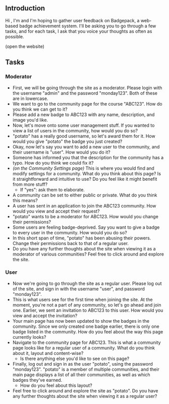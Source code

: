## Introduction

Hi <user>, I'm <name> and I'm hoping to gather user feedback on Badgepack, a web-based badge achievement system. I'll be asking you to go through a few tasks, and for each task, I ask that you voice your thoughts as often as possible.

(open the website)

## Tasks

### Moderator

* First, we will be going through the site as a moderator. Please login with the username "admin" and the password "monday123". Both of these are in lowercase.
* We want to go to the community page for the course "ABC123". How do you think we can get to it?
* Please add a new badge to ABC123 with any name, description, and image you'd like.
* Now, let's move onto some user management stuff. If you wanted to view a list of users in the community, how would you do so?
* "potato" has a really good username, so let's award them for it. How would you give "potato" the badge you just created?
* Okay, now let's say you want to add a new user to the community, and their username is "user". How would you do it?
* Someone has informed you that the description for the community has a typo. How do you think we could fix it?
* _(on the Community Settings page)_ This is where you would find and modify settings for a community. What do you think about this page? Is it straightforward and intuitive to use? Do you feel like it might benefit from more stuff?
    * If "yes": ask them to elaborate.
* A community can be set to either public or private. What do you think this means?
* A user has sent in an application to join the ABC123 community. How would you view and accept their request?
* "potato" wants to be a moderator for ABC123. How would you change their permissions?
* Some users are feeling badge-deprived. Say you want to give a badge to every user in the community. How would you do so?
* In this short span of time, "potato" has been abusing their powers. Change their permissions back to that of a regular user.
* Do you have any further thoughts about the site when viewing it as a moderator of various communities? Feel free to click around and explore the site.


### User

* Now we're going to go through the site as a regular user. Please log out of the site, and sign in with the username "user", and password "monday123".
* This is what users see for the first time when joining the site. At the moment, you're not a part of any community, so let's go ahead and join one. Earlier, we sent an invitation to ABC123 to this user. How would you view and accept the invitation?
* Your main page has now been updated to show the badges in the community. Since we only created one badge earlier, there is only one badge listed in the community. How do you feel about the way this page currently looks?
* Navigate to the community page for ABC123. This is what a community page looks like for a regular user of a community. What do you think about it, layout and content-wise?
    * Is there anything else you'd like to see on this page?
* Finally, log out and sign in as the user "potato", using the password "monday123". "potato" is a member of multiple communities, and their main page displays a list of all their communities, as well as which badges they've earned.
    * How do you feel about this layout?
* Feel free to click around and explore the site as "potato". Do you have any further thoughts about the site when viewing it as a regular user?